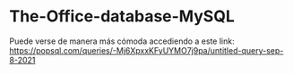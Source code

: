 # The-Office-database-MySQL

Puede verse de manera más cómoda accediendo a este link:
https://popsql.com/queries/-Mj6XpxxKFyUYMO7j9pa/untitled-query-sep-8-2021
